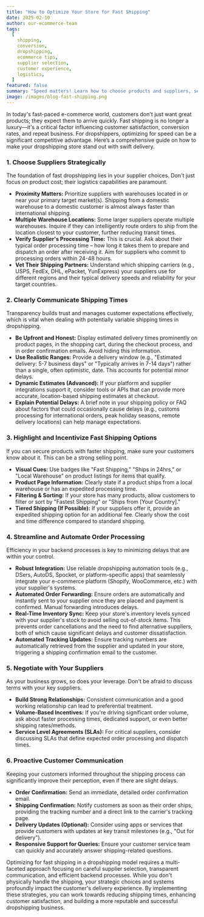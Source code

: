 ```yaml
---
title: "How to Optimize Your Store for Fast Shipping"
date: 2025-02-10
author: our-ecommerce-team
tags:
  [
    shipping,
    conversion,
    dropshipping,
    ecommerce tips,
    supplier selection,
    customer experience,
    logistics,
  ]
featured: false
summary: "Speed matters! Learn how to choose products and suppliers, set clear expectations, and automate processes for the fastest delivery times in your dropshipping store."
image: /images/blog-fast-shipping.png
---
```


In today's fast-paced e-commerce world, customers don't just want great products; they expect them to arrive quickly. Fast shipping is no longer a luxury—it's a critical factor influencing customer satisfaction, conversion rates, and repeat business. For dropshippers, optimizing for speed can be a significant competitive advantage. Here’s a comprehensive guide on how to make your dropshipping store stand out with swift delivery.

### 1. Choose Suppliers Strategically

The foundation of fast dropshipping lies in your supplier choices. Don't just focus on product cost; their logistics capabilities are paramount.

- **Proximity Matters:** Prioritize suppliers with warehouses located in or near your primary target market(s). Shipping from a domestic warehouse to a domestic customer is almost always faster than international shipping.
- **Multiple Warehouse Locations:** Some larger suppliers operate multiple warehouses. Inquire if they can intelligently route orders to ship from the location closest to your customer, further reducing transit times.
- **Verify Supplier's Processing Time:** This is crucial. Ask about their typical order processing time – how long it takes them to prepare and dispatch an order after receiving it. Aim for suppliers who commit to processing orders within 24-48 hours.
- **Vet Their Shipping Partners:** Understand which shipping carriers (e.g., USPS, FedEx, DHL, ePacket, YunExpress) your suppliers use for different regions and their typical delivery speeds and reliability for your target countries.

### 2. Clearly Communicate Shipping Times

Transparency builds trust and manages customer expectations effectively, which is vital when dealing with potentially variable shipping times in dropshipping.

- **Be Upfront and Honest:** Display estimated delivery times prominently on product pages, in the shopping cart, during the checkout process, and in order confirmation emails. Avoid hiding this information.
- **Use Realistic Ranges:** Provide a delivery window (e.g., "Estimated delivery: 5-7 business days" or "Typically arrives in 7-14 days") rather than a single, often optimistic, date. This accounts for potential minor delays.
- **Dynamic Estimates (Advanced):** If your platform and supplier integrations support it, consider tools or APIs that can provide more accurate, location-based shipping estimates at checkout.
- **Explain Potential Delays:** A brief note in your shipping policy or FAQ about factors that could occasionally cause delays (e.g., customs processing for international orders, peak holiday seasons, remote delivery locations) can help manage expectations.

### 3. Highlight and Incentivize Fast Shipping Options

If you can secure products with faster shipping, make sure your customers know about it. This can be a strong selling point.

- **Visual Cues:** Use badges like "Fast Shipping," "Ships in 24hrs," or "Local Warehouse" on product listings for items that qualify.
- **Product Page Information:** Clearly state if a product ships from a local warehouse or has an expedited processing time.
- **Filtering & Sorting:** If your store has many products, allow customers to filter or sort by "Fastest Shipping" or "Ships from [Your Country]."
- **Tiered Shipping (If Possible):** If your suppliers offer it, provide an expedited shipping option for an additional fee. Clearly show the cost and time difference compared to standard shipping.

### 4. Streamline and Automate Order Processing

Efficiency in your backend processes is key to minimizing delays that are within your control.

- **Robust Integration:** Use reliable dropshipping automation tools (e.g., DSers, AutoDS, Spocket, or platform-specific apps) that seamlessly integrate your e-commerce platform (Shopify, WooCommerce, etc.) with your supplier's systems.
- **Automated Order Forwarding:** Ensure orders are automatically and instantly sent to your supplier once they are placed and payment is confirmed. Manual forwarding introduces delays.
- **Real-Time Inventory Sync:** Keep your store's inventory levels synced with your supplier's stock to avoid selling out-of-stock items. This prevents order cancellations and the need to find alternative suppliers, both of which cause significant delays and customer dissatisfaction.
- **Automated Tracking Updates:** Ensure tracking numbers are automatically retrieved from the supplier and updated in your store, triggering a shipping confirmation email to the customer.

### 5. Negotiate with Your Suppliers

As your business grows, so does your leverage. Don't be afraid to discuss terms with your key suppliers.

- **Build Strong Relationships:** Consistent communication and a good working relationship can lead to preferential treatment.
- **Volume-Based Incentives:** If you're driving significant order volume, ask about faster processing times, dedicated support, or even better shipping rates/methods.
- **Service Level Agreements (SLAs):** For critical suppliers, consider discussing SLAs that define expected order processing and dispatch times.

### 6. Proactive Customer Communication

Keeping your customers informed throughout the shipping process can significantly improve their perception, even if there are slight delays.

- **Order Confirmation:** Send an immediate, detailed order confirmation email.
- **Shipping Confirmation:** Notify customers as soon as their order ships, providing the tracking number and a direct link to the carrier's tracking page.
- **Delivery Updates (Optional):** Consider using apps or services that provide customers with updates at key transit milestones (e.g., "Out for delivery").
- **Responsive Support for Queries:** Ensure your customer service team can quickly and accurately answer shipping-related questions.

Optimizing for fast shipping in a dropshipping model requires a multi-faceted approach focusing on careful supplier selection, transparent communication, and efficient backend processes. While you don't physically handle the shipping, your strategic choices and systems profoundly impact the customer's delivery experience. By implementing these strategies, you can work towards reducing shipping times, enhancing customer satisfaction, and building a more reputable and successful dropshipping business.
